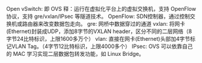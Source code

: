 Open vSwitch: 即 OVS
    释：运行在虚拟化平台上的虚拟交换机，支持 OpenFlow 协议，支持 gre/vxlan/IPsec 等隧道技术。
        OpenFlow: SDN控制器，通过控制交换机或路由器来改变数据包走向。
        gre: 网桥中数据穿过的通道
        vxlan: 将网卡(Ethernet)封装成UDP，添加8字节的VXLAN header，区分不同的二层网络（8字节24比特标识，上限1600多万个）
        vlan: 直接在网卡(Ethernet)头部加4字节标记VLAN Tag。（4字节12比特标识，上限4000多个）
        IPsec:
    OVS 可以依靠自己的 MAC 学习实现二层数据包转发功能，如 Linux Bridge。
